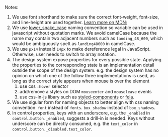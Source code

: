 Notes:
1. We use font shorthand to make sure the correct font-weight, font-size, and line-height are used together. [Learn more on MDN](https://developer.mozilla.org/en-US/docs/Web/CSS/font#live_sample);
2. We use [lower_snake_case](https://en.wikipedia.org/wiki/Snake_case) naming convention so variable can be used in javascript without quotation marks. We avoid camelCase because the name may contain two adjacent numbers such as `landing_48_600`, which would be ambiguously spelt as `landing48600` in camelCase.
3. We use `px14` insteald `14px` to make dereference legal in JavaScript. Otherwise, user needs to switch to array notation. 
4. The design system expose properties for every possible state. Applying the properties to the corresponding state is an implementation detail outside the scope of the design system.
e.g. the design system has no opinion on which one of the follow three implementations is used, as long as the correct style appears when mouse is over the element
    1. use css `:hover` selector
    2. add/remove a styles on DOM `mouseenter` and `mouseleave` events
    3. use css-in-js libary such as [styled-components](https://www.styled-components.com/) or [fela](https://github.com/rofrischmann/fela).  
5. We use sigular form for naming objects to better align with css naming convention: `font` instead of `fonts`. `box_shadow` instead of `box_shadows`.
6. In control properties, keys with an underscore, e.g. the `_enabled` in `control.button._enabled`, suggests a drill-in is needed. Keys without underscore can be directly consumed, e.g. the `text_color` in `control.button._disabled.text_color`.